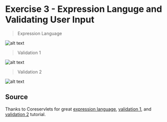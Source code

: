# Exercise 3 - Expression Languge and Validating User Input


> Expression Language

![alt text](https://raw.githubusercontent.com/rizqialfani01/Tugas3-JSF/master/screenshot/expression-language/01.png "Project Logo")

> Validation 1

![alt text](https://raw.githubusercontent.com/rizqialfani01/Tugas3-JSF/master/screenshot/validation-1/10.png "Project Logo")

> Validation 2

![alt text](https://raw.githubusercontent.com/rizqialfani01/Tugas3-JSF/master/screenshot/validation-2/29.png "Project Logo")

## Source
Thanks to Coreservlets for great [expression language](http://www.coreservlets.com/JSF-Tutorial/jsf2/#EL), [validation 1](http://www.coreservlets.com/JSF-Tutorial/jsf2/#Validation-1), and [validation 2](http://www.coreservlets.com/JSF-Tutorial/jsf2/#Validation-2) tutorial.
